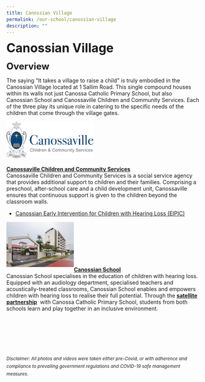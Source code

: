 ```yaml
---
title: Canossian Village
permalink: /our-school/canossian-village
description: ""
---
```

**<font size=6>Canossian Village</font>**

**<font size=5>Overview</font>**


The saying “It takes a village to raise a child” is truly embodied in the Canossian Village located at 1 Sallim Road. This single compound houses within its walls not just Canossa Catholic Primary School, but also Canossian School and Canossaville Children and Community Services. Each of the three play its unique role in catering to the specific needs of the children that come through the village gates.



<img src="/images/Our%20School/Village%201.png"
		 style="width:45%" align = "left"> <br><br><br><br><br><br>



**[Canossaville Children and Community Services](https://canossaville.org.sg/)**<br>
Canossaville Children and Community Services is a social service agency that provides additional support to children and their families. Comprising a preschool, after-school care and a child development unit, Canossaville ensures that continuous support is given to the children beyond the classroom walls.

 *   [Canossian Early Intervention for Children with Hearing Loss (EIPIC)](/files/EIPIC-Flyer-A5-compressed.pdf)



<img src="/images/Our%20School/Village%202.jpg"
		 style="width:35%" align = "left"> <br><br><br><br><br><br>


**[Canossian School](http://www.canossian.edu.sg/)**<br>
Canossian School specialises in the education of children with hearing loss. Equipped with an audiology department, specialised teachers and acoustically-treated classrooms, Canossian School enables and empowers children with hearing loss to realise their full potential. Through the [**satellite partnership**](https://staging.d2nutevx25vdua.amplifyapp.com/our-school/satellite-partnership)  with Canossa Catholic Primary School, students from both schools learn and play together in an inclusive environment.



<br><br><br><br><br><br>
<sup>_Disclaimer: All photos and videos were taken either pre-Covid, or with adherence and compliance to prevailing government regulations and COVID-19 safe management measures._</sup>